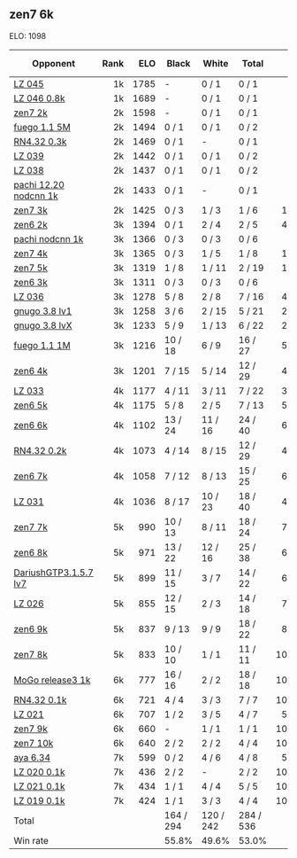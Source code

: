 ## zen7 6k ##

ELO: 1098

Opponent | Rank | ELO | Black | White | Total | Win rate
---------|-----:|----:|-------|-------|-------|-------:
[LZ 045](LZ%20045.md) | 1k | 1785 | - | 0 / 1 | 0 / 1 | 0.0%
[LZ 046 0.8k](LZ%20046%200.8k.md) | 1k | 1689 | - | 0 / 1 | 0 / 1 | 0.0%
[zen7 2k](zen7%202k.md) | 2k | 1598 | - | 0 / 1 | 0 / 1 | 0.0%
[fuego 1.1 5M](fuego%201.1%205M.md) | 2k | 1494 | 0 / 1 | 0 / 1 | 0 / 2 | 0.0%
[RN4.32 0.3k](RN4.32%200.3k.md) | 2k | 1469 | 0 / 1 | - | 0 / 1 | 0.0%
[LZ 039](LZ%20039.md) | 2k | 1442 | 0 / 1 | 0 / 1 | 0 / 2 | 0.0%
[LZ 038](LZ%20038.md) | 2k | 1437 | 0 / 1 | 0 / 1 | 0 / 2 | 0.0%
[pachi 12.20 nodcnn 1k](pachi%2012.20%20nodcnn%201k.md) | 2k | 1433 | 0 / 1 | - | 0 / 1 | 0.0%
[zen7 3k](zen7%203k.md) | 2k | 1425 | 0 / 3 | 1 / 3 | 1 / 6 | 16.7%
[zen6 2k](zen6%202k.md) | 3k | 1394 | 0 / 1 | 2 / 4 | 2 / 5 | 40.0%
[pachi nodcnn 1k](pachi%20nodcnn%201k.md) | 3k | 1366 | 0 / 3 | 0 / 3 | 0 / 6 | 0.0%
[zen7 4k](zen7%204k.md) | 3k | 1365 | 0 / 3 | 1 / 5 | 1 / 8 | 12.5%
[zen7 5k](zen7%205k.md) | 3k | 1319 | 1 / 8 | 1 / 11 | 2 / 19 | 10.5%
[zen6 3k](zen6%203k.md) | 3k | 1311 | 0 / 3 | 0 / 3 | 0 / 6 | 0.0%
[LZ 036](LZ%20036.md) | 3k | 1278 | 5 / 8 | 2 / 8 | 7 / 16 | 43.8%
[gnugo 3.8 lv1](gnugo%203.8%20lv1.md) | 3k | 1258 | 3 / 6 | 2 / 15 | 5 / 21 | 23.8%
[gnugo 3.8 lvX](gnugo%203.8%20lvX.md) | 3k | 1233 | 5 / 9 | 1 / 13 | 6 / 22 | 27.3%
[fuego 1.1 1M](fuego%201.1%201M.md) | 3k | 1216 | 10 / 18 | 6 / 9 | 16 / 27 | 59.3%
[zen6 4k](zen6%204k.md) | 3k | 1201 | 7 / 15 | 5 / 14 | 12 / 29 | 41.4%
[LZ 033](LZ%20033.md) | 4k | 1177 | 4 / 11 | 3 / 11 | 7 / 22 | 31.8%
[zen6 5k](zen6%205k.md) | 4k | 1175 | 5 / 8 | 2 / 5 | 7 / 13 | 53.8%
[zen6 6k](zen6%206k.md) | 4k | 1102 | 13 / 24 | 11 / 16 | 24 / 40 | 60.0%
[RN4.32 0.2k](RN4.32%200.2k.md) | 4k | 1073 | 4 / 14 | 8 / 15 | 12 / 29 | 41.4%
[zen6 7k](zen6%207k.md) | 4k | 1058 | 7 / 12 | 8 / 13 | 15 / 25 | 60.0%
[LZ 031](LZ%20031.md) | 4k | 1036 | 8 / 17 | 10 / 23 | 18 / 40 | 45.0%
[zen7 7k](zen7%207k.md) | 5k | 990 | 10 / 13 | 8 / 11 | 18 / 24 | 75.0%
[zen6 8k](zen6%208k.md) | 5k | 971 | 13 / 22 | 12 / 16 | 25 / 38 | 65.8%
[DariushGTP3.1.5.7 lv7](DariushGTP3.1.5.7%20lv7.md) | 5k | 899 | 11 / 15 | 3 / 7 | 14 / 22 | 63.6%
[LZ 026](LZ%20026.md) | 5k | 855 | 12 / 15 | 2 / 3 | 14 / 18 | 77.8%
[zen6 9k](zen6%209k.md) | 5k | 837 | 9 / 13 | 9 / 9 | 18 / 22 | 81.8%
[zen7 8k](zen7%208k.md) | 5k | 833 | 10 / 10 | 1 / 1 | 11 / 11 | 100.0%
[MoGo release3 1k](MoGo%20release3%201k.md) | 6k | 777 | 16 / 16 | 2 / 2 | 18 / 18 | 100.0%
[RN4.32 0.1k](RN4.32%200.1k.md) | 6k | 721 | 4 / 4 | 3 / 3 | 7 / 7 | 100.0%
[LZ 021](LZ%20021.md) | 6k | 707 | 1 / 2 | 3 / 5 | 4 / 7 | 57.1%
[zen7 9k](zen7%209k.md) | 6k | 660 | - | 1 / 1 | 1 / 1 | 100.0%
[zen7 10k](zen7%2010k.md) | 6k | 640 | 2 / 2 | 2 / 2 | 4 / 4 | 100.0%
[aya 6.34](aya%206.34.md) | 7k | 599 | 0 / 2 | 4 / 6 | 4 / 8 | 50.0%
[LZ 020 0.1k](LZ%20020%200.1k.md) | 7k | 436 | 2 / 2 | - | 2 / 2 | 100.0%
[LZ 021 0.1k](LZ%20021%200.1k.md) | 7k | 434 | 1 / 1 | 4 / 4 | 5 / 5 | 100.0%
[LZ 019 0.1k](LZ%20019%200.1k.md) | 7k | 424 | 1 / 1 | 3 / 3 | 4 / 4 | 100.0%
Total | | | 164 / 294 | 120 / 242 | 284 / 536 | 
Win rate| | | 55.8% | 49.6% | 53.0% | 
